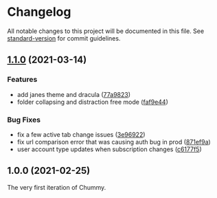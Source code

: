 # Changelog

All notable changes to this project will be documented in this file. See [standard-version](https://github.com/conventional-changelog/standard-version) for commit guidelines.

## [1.1.0](https://github.com/AtomicCodeLabs/chummy/compare/v1.0.0...v1.1.0) (2021-03-14)


### Features

* add janes theme and dracula ([77a9823](https://github.com/AtomicCodeLabs/chummy/commit/77a9823b381cb7923f80a05ede3e2278e15d3548))
* folder collapsing and distraction free mode ([faf9e44](https://github.com/AtomicCodeLabs/chummy/commit/faf9e44ae7b4f08ae127488df00c275a2a99f7a8))


### Bug Fixes

* fix a few active tab change issues ([3e96922](https://github.com/AtomicCodeLabs/chummy/commit/3e96922aed861bd19d0bf84404d23192ccb98593))
* fix url comparison error that was causing auth bug in prod ([871ef9a](https://github.com/AtomicCodeLabs/chummy/commit/871ef9a8e4ba9792d334aabbf52ec9315641e455))
* user account type updates when subscription changes ([c6177f5](https://github.com/AtomicCodeLabs/chummy/commit/c6177f501bd210d1d9c193e432d6d85b6be61273))

## 1.0.0 (2021-02-25)

The very first iteration of Chummy.
